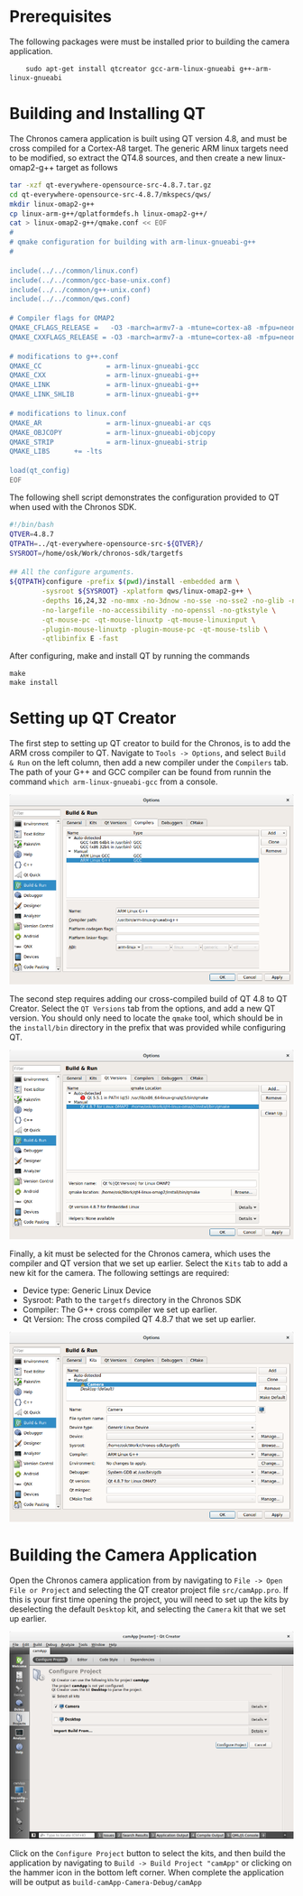 # Prerequisites
The following packages were must be installed prior to building the camera
application.

```
    sudo apt-get install qtcreator gcc-arm-linux-gnueabi g++-arm-linux-gnueabi
```

# Building and Installing QT
The Chronos camera application is built using QT version 4.8, and must
be cross compiled for a Cortex-A8 target. The generic ARM linux targets
need to be modified, so extract the QT4.8 sources, and then create a
new linux-omap2-g++ target as follows

```bash
tar -xzf qt-everywhere-opensource-src-4.8.7.tar.gz
cd qt-everywhere-opensource-src-4.8.7/mkspecs/qws/
mkdir linux-omap2-g++
cp linux-arm-g++/qplatformdefs.h linux-omap2-g++/
cat > linux-omap2-g++/qmake.conf << EOF
#
# qmake configuration for building with arm-linux-gnueabi-g++
#

include(../../common/linux.conf)
include(../../common/gcc-base-unix.conf)
include(../../common/g++-unix.conf)
include(../../common/qws.conf)

# Compiler flags for OMAP2
QMAKE_CFLAGS_RELEASE =   -O3 -march=armv7-a -mtune=cortex-a8 -mfpu=neon -mfloat-abi=softfp
QMAKE_CXXFLAGS_RELEASE = -O3 -march=armv7-a -mtune=cortex-a8 -mfpu=neon -mfloat-abi=softfp

# modifications to g++.conf
QMAKE_CC                = arm-linux-gnueabi-gcc
QMAKE_CXX               = arm-linux-gnueabi-g++
QMAKE_LINK              = arm-linux-gnueabi-g++
QMAKE_LINK_SHLIB        = arm-linux-gnueabi-g++

# modifications to linux.conf
QMAKE_AR                = arm-linux-gnueabi-ar cqs
QMAKE_OBJCOPY           = arm-linux-gnueabi-objcopy
QMAKE_STRIP             = arm-linux-gnueabi-strip
QMAKE_LIBS		+= -lts

load(qt_config)
EOF
```


The following shell script
demonstrates the configuration provided to QT when used with the Chronos
SDK.

```bash
#!/bin/bash
QTVER=4.8.7
QTPATH=../qt-everywhere-opensource-src-${QTVER}/
SYSROOT=/home/osk/Work/chronos-sdk/targetfs

## All the configure arguments.
${QTPATH}configure -prefix $(pwd)/install -embedded arm \
        -sysroot ${SYSROOT} -xplatform qws/linux-omap2-g++ \
        -depths 16,24,32 -no-mmx -no-3dnow -no-sse -no-sse2 -no-glib -no-cups \
        -no-largefile -no-accessibility -no-openssl -no-gtkstyle \
        -qt-mouse-pc -qt-mouse-linuxtp -qt-mouse-linuxinput \
        -plugin-mouse-linuxtp -plugin-mouse-pc -qt-mouse-tslib \
        -qtlibinfix E -fast
```

After configuring, make and install QT by running the commands

```
make
make install
```

# Setting up QT Creator
The first step to setting up QT creator to build for the Chronos, is to
add the ARM cross compiler to QT. Navigate to `Tools -> Options`, and select
`Build & Run` on the left column, then add a new compiler under the
`Compilers` tab. The path of your G++ and GCC compiler can be found from
runnin the command `which arm-linux-gnueabi-gcc` from a console.

![QT Creator compiler configuration](/doc/qtcreator_compilers.png)

The second step requires adding our cross-compiled build of QT 4.8 to
QT Creator. Select the `QT Versions` tab from the options, and add a new
QT version. You should only need to locate the `qmake` tool, which should
be in the `install/bin` directory in the prefix that was provided while
configuring QT.

![QT Creator QT version configuration](/doc/qtcreator_qtversion.png)

Finally, a kit must be selected for the Chronos camera, which uses the
compiler and QT version that we set up earlier. Select the `Kits` tab
to add a new kit for the camera. The following settings are required:
* Device type: Generic Linux Device
* Sysroot: Path to the `targetfs` directory in the Chronos SDK
* Compiler: The G++ cross compiler we set up earlier.
* Qt Version: The cross compiled QT 4.8.7 that we set up earlier.

![QT Creator QT kit](/doc/qtcreator_kits.png)

# Building the Camera Application
Open the Chronos camera application from by navigating to
`File -> Open File or Project` and selecting the QT creator project
file `src/camApp.pro`. If this is your first time opening the
project, you will need to set up the kits by deselecting the default
`Desktop` kit, and selecting the `Camera` kit that we set up earlier.

![QT Creator project configuration](/doc/qtcreator_project.png)

Click on the  `Configure Project` button to select the kits, and then
build the application by navigating to `Build -> Build Project "camApp"`
or clicking on the hammer icon in the bottom left corner. When complete
the application will be output as `build-camApp-Camera-Debug/camApp`
